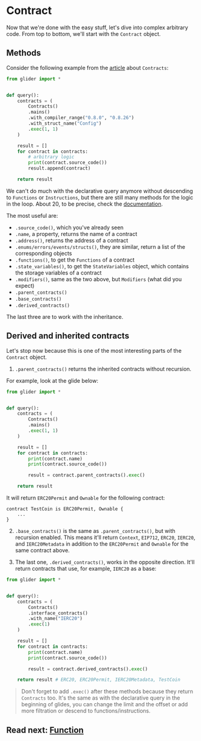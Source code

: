 # Contract

Now that we're done with the easy stuff, let's dive into complex arbitrary code. From top to bottom, we'll start with the `Contract` object.

## Methods

Consider the following example from the [article](../contracts/README.md) about `Contracts`:

```python
from glider import *


def query():
    contracts = (
        Contracts()
        .mains()
        .with_compiler_range("0.8.0", "0.8.26")
        .with_struct_name("Config")
        .exec(1, 1)
    )

    result = []
    for contract in contracts:
        # arbitrary logic
        print(contract.source_code())
        result.append(contract)

    return result

```

We can't do much with the declarative query anymore without descending to `Functions` or `Instructions`, but there are still many methods for the logic in the loop. About 20, to be precise, check the [documentation](https://glide.gitbook.io/main/api/contract).

The most useful are:

- `.source_code()`, which you've already seen
- `.name`, a property, returns the name of a contract
- `.address()`, returns the address of a contract
- `.enums/errors/events/structs()`, they are similar, return a list of the corresponding objects
- `.functions()`, to get the `Functions` of a contract
- `.state_variables()`, to get the `StateVariables` object, which contains the storage variables of a contract
- `.modifiers()`, same as the two above, but `Modifiers` (what did you expect)
- `.parent_contracts()`
- `.base_contracts()`
- `.derived_contracts()`

The last three are to work with the inheritance.

## Derived and inherited contracts

Let's stop now because this is one of the most interesting parts of the `Contract` object.

1. `.parent_contracts()` returns the inherited contracts without recursion.

For example, look at the glide below:

```python
from glider import *


def query():
    contracts = (
        Contracts()
        .mains()
        .exec(1, 1)
    )

    result = []
    for contract in contracts:
        print(contract.name)
        print(contract.source_code())

        result = contract.parent_contracts().exec()

    return result
```

It will return `ERC20Permit` and `Ownable` for the following contract:

```solidity
contract TestCoin is ERC20Permit, Ownable {
    ...
}
```

2. `.base_contracts()` is the same as `.parent_contracts()`, but with recursion enabled. This means it'll return `Context`, `EIP712`, `ERC20`, `IERC20`, and `IERC20Metadata` in addition to the `ERC20Permit` and `Ownable` for the same contract above.

3. The last one, `.derived_contracts()`, works in the opposite direction. It'll return contracts that use, for example, `IERC20` as a base:

```python
from glider import *


def query():
    contracts = (
        Contracts()
        .interface_contracts()
        .with_name("IERC20")
        .exec(1)
    )

    result = []
    for contract in contracts:
        print(contract.name)
        print(contract.source_code())

        result = contract.derived_contracts().exec()

    return result # ERC20, ERC20Permit, IERC20Metadata, TestCoin

```

> Don't forget to add `.exec()` after these methods because they return `Contracts` too. It's the same as with the declarative query in the beginning of glides, you can change the limit and the offset or add more filtration or descend to functions/instructions.

## Read next: [Function](../function/README.md)
